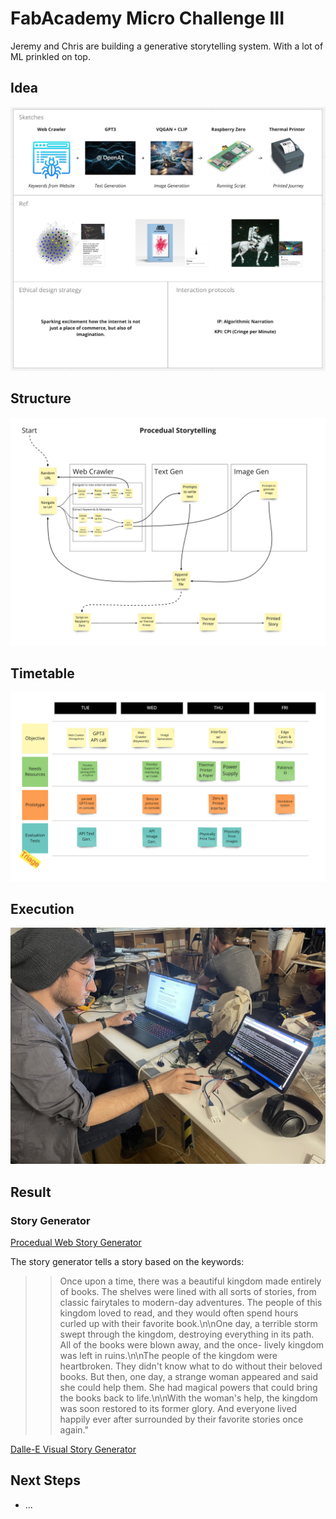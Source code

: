 # FabAcademy Micro Challenge III

Jeremy and Chris are building a generative storytelling system. With a lot of ML prinkled on top. 

## Idea

![](/img/1.png)

## Structure

![](/img/3.png)

## Timetable

![](/img/2.png)

## Execution

![](/img/4.jpeg)

## Result

### Story Generator

[Procedual Web Story Generator](/web_geist.py)

The story generator tells a story based on the keywords: 

>>Once upon a time, there was a beautiful kingdom made entirely of books. The shelves were lined with all sorts of stories, from classic fairytales to modern-day adventures. The people of this kingdom loved to read, and they would often spend hours curled up with their favorite book.\n\nOne day, a terrible storm swept through the kingdom, destroying everything in its path. All of the books were blown away, and the once- lively kingdom was left in ruins.\n\nThe people of the kingdom were heartbroken. They didn't know what to do without their beloved books. But then, one day, a strange woman appeared and said she could help them. She had magical powers that could bring the books back to life.\n\nWith the woman's help, the kingdom was soon restored to its former glory. And everyone lived happily ever after surrounded by their favorite stories once again."


[Dalle-E Visual Story Generator](/Dalle-E.py)


## Next Steps
- ...